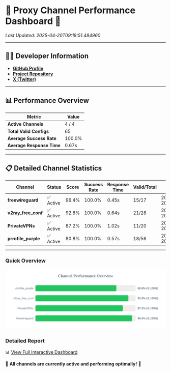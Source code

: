 # 🌟 Proxy Channel Performance Dashboard 🌟

_Last Updated: 2025-04-20T09:18:51.484960_

---

## 👩‍💻 Developer Information

- **[GitHub Profile](https://github.com/4n0nymou3)**  
- **[Project Repository](https://github.com/4n0nymou3/multi-proxy-config-fetcher)**  
- **[X (Twitter)](https://x.com/4n0nymou3)**  

---

## 📊 Performance Overview

| Metric                | Value       |
|-----------------------|-------------|
| **Active Channels**   | 4 / 4       |
| **Total Valid Configs** | 65          |
| **Average Success Rate** | 100.0%      |
| **Average Response Time** | 0.67s       |

---

## 📋 Detailed Channel Statistics

| Channel          | Status     | Score  | Success Rate | Response Time | Valid/Total | Last Success               |
|------------------|------------|--------|--------------|---------------|-------------|----------------------------|
| **freewireguard**  | ✅ Active  | 96.4%  | 100.0% | 0.45s         | 15/17       | 2025-04-20T09:18:51.483062 |
| **v2ray_free_conf**  | ✅ Active  | 92.8%  | 100.0% | 0.64s         | 21/28       | 2025-04-20T09:18:49.946616 |
| **PrivateVPNs**  | ✅ Active  | 87.2%  | 100.0% | 1.02s         | 11/20       | 2025-04-20T09:18:51.002308 |
| **prrofile_purple**  | ✅ Active  | 80.8%  | 100.0% | 0.57s         | 18/56       | 2025-04-20T09:18:49.275468 |

---

### Quick Overview
<div align="center">
  <a href="https://raw.githubusercontent.com/nullluser/NullRepo/refs/heads/main/assets/channel_stats_chart.svg">
    <img src="https://raw.githubusercontent.com/nullluser/NullRepo/refs/heads/main/assets/channel_stats_chart.svg" alt="Source Performance Statistics" width="800">
  </a>
</div>

### Detailed Report
📊 [View Full Interactive Dashboard](https://htmlpreview.github.io/?https://github.com/nullluser/NullRepo/blob/main/assets/performance_report.html)

🎉 **All channels are currently active and performing optimally!** 🎉
